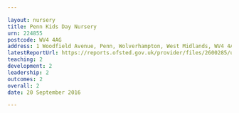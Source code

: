 ```yaml
---

layout: nursery
title: Penn Kids Day Nursery
urn: 224855
postcode: WV4 4AG
address: 1 Woodfield Avenue, Penn, Wolverhampton, West Midlands, WV4 4AG
latestReportUrl: https://reports.ofsted.gov.uk/provider/files/2600285/urn/224855.pdf
teaching: 2
development: 2
leadership: 2
outcomes: 2
overall: 2
date: 20 September 2016

---
```

